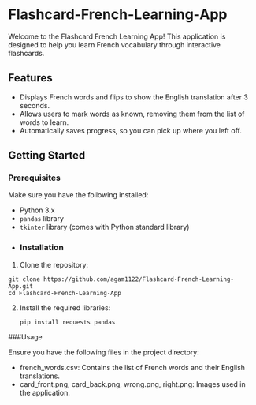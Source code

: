 # Flashcard-French-Learning-App

Welcome to the Flashcard French Learning App! This application is designed to help you learn French vocabulary through interactive flashcards.


## Features

- Displays French words and flips to show the English translation after 3 seconds.
- Allows users to mark words as known, removing them from the list of words to learn.
- Automatically saves progress, so you can pick up where you left off.


## Getting Started

### Prerequisites

Make sure you have the following installed:

- Python 3.x
- `pandas` library
- `tkinter` library (comes with Python standard library)
- ### Installation

1. Clone the repository:

```
git clone https://github.com/agam1122/Flashcard-French-Learning-App.git
cd Flashcard-French-Learning-App
```

2. Install the required libraries:
    ```
    pip install requests pandas
    ```


###Usage

Ensure you have the following files in the project directory:

  - french_words.csv: Contains the list of French words and their English translations.
  - card_front.png, card_back.png, wrong.png, right.png: Images used in the application.



    
